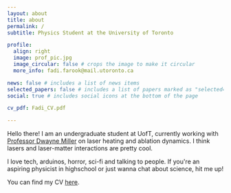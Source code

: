 ```yaml
---
layout: about
title: about
permalink: /
subtitle: Physics Student at the University of Toronto

profile:
  align: right
  image: prof_pic.jpg
  image_circular: false # crops the image to make it circular
  more_info: fadi.farook@mail.utoronto.ca

news: false # includes a list of news items
selected_papers: false # includes a list of papers marked as "selected={true}"
social: true # includes social icons at the bottom of the page

cv_pdf: Fadi_CV.pdf

---
```


Hello there! I am an undergraduate student at UofT, currently working with <a href="https://lphys.chem.utoronto.ca/">Professor Dwayne Miller</a> on laser heating and ablation dynamics. I think lasers and laser-matter interactions are pretty cool.

I love tech, arduinos, horror, sci-fi and talking to people. If you're an aspiring physicist in highschool or just wanna chat about science, hit me up!

You can find my CV <a href="/assets/pdf/{{ page.cv_pdf | relative_url }}">here</a>.